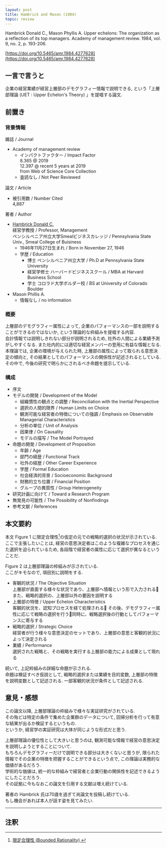 ```yaml
---
layout: post
title: Hambrick and Mason (1984)
topic: review
---
```


Hambrick Donald C., Mason Phyllis A. Upper echelons: The organization as a reflection of its top managers. Academy of management review. 1984, vol. 9, no. 2, p. 193-206.  

[https://doi.org/10.5465/amr.1984.4277628](https://doi.org/10.5465/amr.1984.4277628)  

## 一言で言うと

企業の経営業績が経営上層部のデモグラフィー情報で説明できる, という「上層部理論 (UET : Upper Echelon's Theory) 」を提唱する論文.  

## 前置き

### 背景情報

雑誌 / Journal

- Academy of management review  
    + インパクトファクター / Impact Factor  
        8.365 @ 2019  
        12.397 @ recent 5 years at 2019  
        from Web of Science Core Collection 
    + 査読なし / Not Peer Reviewed  

論文 / Article  

- 被引用数 / Number Cited  
    4,887  

著者 / Author  

- [Hambrick Donald C.](http://www.personal.psu.edu/faculty/d/c/dch14/index.html)  
    経営学教授 / Professor, Management  
    ペンシルベニア州立大学Smealビジネスカレッジ / Pennsylvania State Univ., Smeal College of Buisiness  
    + 1946年11月27日生まれ / Born in November 27, 1946  
    + 学歴 / Education  
        * 博士 ペンシルベニア州立大学 / Ph.D at Pennsylvania State University
        * 経営学修士 ハーバードビジネススクール / MBA at Harvard Business School
        * 学士 コロラド大学ボルダー校 / BS at University of Colorado Boulder
- Mason Phillis A.  
    + 情報なし / no information

### 概要

上層部のデモグラフィー属性によって, 企業のパフォーマンスの一部を説明することができるのではないか, という理論的な枠組みを提唱する内容.  
会計情報では説明しきれない部分が説明されるため, 社外の人間による業績予測がしやすくなる. また社内的には適切な経営メンバーの登用に有益な情報となる.  
本理論では, 企業の環境が与えられた時, 上層部の属性によって取られる意思決定の傾向と, その結果としてのパフォーマンスの関係性が記述されるとしている. その中で, 今後の研究で明らかにされるべき命題を提示している.

### 構成

- 序文  
- モデルの開発 / Development of the Model  
    + 組織慣性の観点との調整 / Reconciliation with the Inertial Perspective  
    + 選択の人間的限界 / Human Limits on Choice  
    + 観測可能な経営者の特徴についての強調 / Emphasis on Observable Managerial Characteristics  
    + 分析の単位 / Unit of Analysis  
    + 因果律 / On Causality  
    + モデルの描写 / The Model Portrayed  
- 命題の開発 / Development of Proposition  
    + 年齢 / Age  
    + 部門の経歴 / Functional Track  
    + 社外の経歴 / Other Career Experience  
    + 学歴 / Formal Education  
    + 社会経済的背景 / Socioeconomic Background  
    + 財務的立ち位置 / Financial Position  
    + グループの異質性 / Group Heterogeneity      
- 研究計画に向けて / Toward a Research Program  
- 無発見の可能性 / The Possibility of Nonfindings  
- 参考文献 / References  

## 本文要約

本文 Figure 1 に限定合理性[^1]の仮定の元での戦略的選択の状況が示されている.  
ここで主張したいことは, 経営の意思決定者はこのような複雑なプロセスを通じた選択を迫られているため, 各段階で経営者の属性に応じて選択が異なるということだ.  

Figure 2 は上層部理論の枠組みが示されている.  
ここがキモなので, 項目別に説明をする.  

- 客観的状況 / The Objective Situation  
    上層部が直面する様々な状況であり、上層部へ情報という形で入力される 
    また、戦略的選択の、上層部以外の要因を説明する  
- 上層部の特徴 / Upper Echelon Characteristics  
    客観的状況を、認知プロセスを経て処理される 
    その後、デモグラフィー属性に応じて戦略の選択を行う同時に、戦略選択後の行動としてパフォーマンスに寄与する  
- 戦略的選択 / Strategic Choice  
    経営者が行う様々な意思決定のセットであり、上層部の意思と客観的状況によって決定される  
- 業績 / Performance  
    選択された戦略と、その戦略を実行する上層部の能力による成果として現れる  

続いて, 上記枠組みの詳細な命題が示される.  
命題は検証すべき仮説として, 戦略的選択または業績を目的変数, 上層部の特徴を説明変数として記述される. 一部客観的状況が条件として記述される.  

## 意見・感想

この論文以降, 上層部理論の枠組みで様々な実証研究がされている.  
その殆どは特定の条件で集めた企業群のデータについて, 回帰分析を行って有意な結果が出るか検証するというもの.  
というか, 経営学の実証研究は大体が同じような形式だと思う.  

上層部理論の優位性として大きいと思うのは, 観測可能な情報で経営の意思決定を説明しようとすることについて.  
もちろんデモグラフィーだけで説明できる部分は大きくないと思うが, 限られた情報でその企業の特徴を把握することができるという点で, この理論は実務的な価値があるだろう.  
学術的な価値は, 統一的な枠組みで経営者と企業行動の関係性を記述できるようにしたことだろう.  
その証拠に今もなおこの論文を引用する文献は増え続けている. 

著者の Hambrick 氏は70歳を過ぎて尚論文を投稿し続けている.  
もし機会があれば本人が話す姿を見てみたい. 

----

## 注釈

[^1]:[限定合理性 (Bounded Rationality) ](https://ja.wikipedia.org/wiki/%E9%99%90%E5%AE%9A%E5%90%88%E7%90%86%E6%80%A7)
